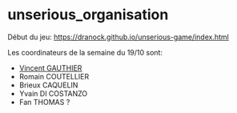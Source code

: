 # unserious_organisation
Début du jeu: https://dranock.github.io/unserious-game/index.html

Les coordinateurs de la semaine du 19/10 sont:

* [Vincent GAUTHIER](https://github.com/VinekNet)
* Romain COUTELLIER
* Brieux CAQUELIN
* Yvain DI COSTANZO
* Fan THOMAS ?
